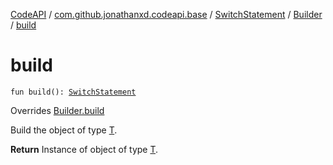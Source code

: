 [CodeAPI](../../../index.md) / [com.github.jonathanxd.codeapi.base](../../index.md) / [SwitchStatement](../index.md) / [Builder](index.md) / [build](.)

# build

`fun build(): `[`SwitchStatement`](../index.md)

Overrides [Builder.build](../../../com.github.jonathanxd.codeapi.builder/-builder/build.md)

Build the object of type [T](#).

**Return**
Instance of object of type [T](#).

